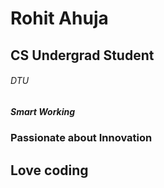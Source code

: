 # Rohit Ahuja
## CS Undergrad Student
###### DTU
##### Smart Working
### Passionate about Innovation
## Love coding
